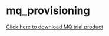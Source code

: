 # mq_provisioning

<a href="https://ibm.box.com/s/7yvdbuqbt56we5c7cb4t2xhmf89zkaha">Click here to download MQ trial product</a>
